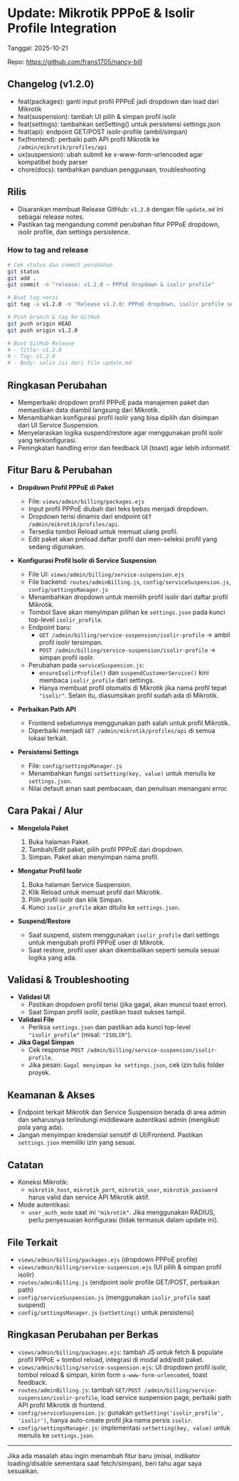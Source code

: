 # Update: Mikrotik PPPoE & Isolir Profile Integration

Tanggal: 2025-10-21

Repo: https://github.com/frans1705/nancy-bill

## Changelog (v1.2.0)
- feat(packages): ganti input profil PPPoE jadi dropdown dan load dari Mikrotik
- feat(suspension): tambah UI pilih & simpan profil isolir
- feat(settings): tambahkan setSetting() untuk persistensi settings.json
- feat(api): endpoint GET/POST isolir-profile (ambil/simpan)
- fix(frontend): perbaiki path API profil Mikrotik ke `/admin/mikrotik/profiles/api`
- ux(suspension): ubah submit ke x-www-form-urlencoded agar kompatibel body parser
- chore(docs): tambahkan panduan penggunaan, troubleshooting

## Rilis
- Disarankan membuat Release GitHub: `v1.2.0` dengan file `update.md` ini sebagai release notes.
- Pastikan tag mengandung commit perubahan fitur PPPoE dropdown, isolir profile, dan settings persistence.

### How to tag and release
```bash
# Cek status dan commit perubahan
git status
git add .
git commit -m "release: v1.2.0 – PPPoE dropdown & isolir profile"

# Buat tag versi
git tag -a v1.2.0 -m "Release v1.2.0: PPPoE dropdown, isolir profile setting, settings persistence"

# Push branch & tag ke GitHub
git push origin HEAD
git push origin v1.2.0

# Buat GitHub Release
# - Title: v1.2.0
# - Tag: v1.2.0
# - Body: salin isi dari file update.md
```

## Ringkasan Perubahan
- Memperbaiki dropdown profil PPPoE pada manajemen paket dan memastikan data diambil langsung dari Mikrotik.
- Menambahkan konfigurasi profil isolir yang bisa dipilih dan disimpan dari UI Service Suspension.
- Menyelaraskan logika suspend/restore agar menggunakan profil isolir yang terkonfigurasi.
- Peningkatan handling error dan feedback UI (toast) agar lebih informatif.

## Fitur Baru & Perubahan

- __Dropdown Profil PPPoE di Paket__
  - File: `views/admin/billing/packages.ejs`
  - Input profil PPPoE diubah dari teks bebas menjadi dropdown.
  - Dropdown terisi dinamis dari endpoint `GET /admin/mikrotik/profiles/api`.
  - Tersedia tombol Reload untuk memuat ulang profil.
  - Edit paket akan preload daftar profil dan men-seleksi profil yang sedang digunakan.

- __Konfigurasi Profil Isolir di Service Suspension__
  - File UI: `views/admin/billing/service-suspension.ejs`
  - File backend: `routes/adminBilling.js`, `config/serviceSuspension.js`, `config/settingsManager.js`
  - Menambahkan dropdown untuk memilih profil isolir dari daftar profil Mikrotik.
  - Tombol Save akan menyimpan pilihan ke `settings.json` pada kunci top-level `isolir_profile`.
  - Endpoint baru:
    - `GET /admin/billing/service-suspension/isolir-profile` → ambil profil isolir tersimpan.
    - `POST /admin/billing/service-suspension/isolir-profile` → simpan profil isolir.
  - Perubahan pada `serviceSuspension.js`:
    - `ensureIsolirProfile()` dan `suspendCustomerService()` kini membaca `isolir_profile` dari settings.
    - Hanya membuat profil otomatis di Mikrotik jika nama profil tepat `"isolir"`. Selain itu, diasumsikan profil sudah ada di Mikrotik.

- __Perbaikan Path API__
  - Frontend sebelumnya menggunakan path salah untuk profil Mikrotik.
  - Diperbaiki menjadi `GET /admin/mikrotik/profiles/api` di semua lokasi terkait.

- __Persistensi Settings__
  - File: `config/settingsManager.js`
  - Menambahkan fungsi `setSetting(key, value)` untuk menulis ke `settings.json`.
  - Nilai default aman saat pembacaan, dan penulisan menangani error.

## Cara Pakai / Alur
- __Mengelola Paket__
  1. Buka halaman Paket.
  2. Tambah/Edit paket, pilih profil PPPoE dari dropdown.
  3. Simpan. Paket akan menyimpan nama profil.

- __Mengatur Profil Isolir__
  1. Buka halaman Service Suspension.
  2. Klik Reload untuk memuat profil dari Mikrotik.
  3. Pilih profil isolir dan klik Simpan.
  4. Kunci `isolir_profile` akan ditulis ke `settings.json`.

- __Suspend/Restore__
  - Saat suspend, sistem menggunakan `isolir_profile` dari settings untuk mengubah profil PPPoE user di Mikrotik.
  - Saat restore, profil user akan dikembalikan seperti semula sesuai logika yang ada.

## Validasi & Troubleshooting
- __Validasi UI__
  - Pastikan dropdown profil terisi (jika gagal, akan muncul toast error).
  - Saat Simpan profil isolir, pastikan toast sukses tampil.
- __Validasi File__
  - Periksa `settings.json` dan pastikan ada kunci top-level `"isolir_profile"` (misal: `"ISOLIR"`).
- __Jika Gagal Simpan__
  - Cek response `POST /admin/billing/service-suspension/isolir-profile`.
  - Jika pesan: `Gagal menyimpan ke settings.json`, cek izin tulis folder proyek.

## Keamanan & Akses
- Endpoint terkait Mikrotik dan Service Suspension berada di area admin dan seharusnya terlindungi middleware autentikasi admin (mengikuti pola yang ada).
- Jangan menyimpan kredensial sensitif di UI/Frontend. Pastikan `settings.json` memiliki izin yang sesuai.

## Catatan
- Koneksi Mikrotik:
  - `mikrotik_host`, `mikrotik_port`, `mikrotik_user`, `mikrotik_password` harus valid dan service API Mikrotik aktif.
- Mode autentikasi:
  - `user_auth_mode` saat ini `"mikrotik"`. Jika menggunakan RADIUS, perlu penyesuaian konfigurasi (tidak termasuk dalam update ini).

## File Terkait
- `views/admin/billing/packages.ejs` (dropdown PPPoE profile)
- `views/admin/billing/service-suspension.ejs` (UI pilih & simpan profil isolir)
- `routes/adminBilling.js` (endpoint isolir profile GET/POST, perbaikan path)
- `config/serviceSuspension.js` (menggunakan `isolir_profile` saat suspend)
- `config/settingsManager.js` (`setSetting()` untuk persistensi)

## Ringkasan Perubahan per Berkas
- `views/admin/billing/packages.ejs`: tambah JS untuk fetch & populate profil PPPoE + tombol reload, integrasi di modal add/edit paket.
- `views/admin/billing/service-suspension.ejs`: UI dropdown profil isolir, tombol reload & simpan, kirim form `x-www-form-urlencoded`, toast feedback.
- `routes/adminBilling.js`: tambah `GET/POST /admin/billing/service-suspension/isolir-profile`, load service suspension page, perbaiki path API profil Mikrotik di frontend.
- `config/serviceSuspension.js`: gunakan `getSetting('isolir_profile', 'isolir')`, hanya auto-create profil jika nama persis `isolir`.
- `config/settingsManager.js`: implementasi `setSetting(key, value)` untuk menulis ke `settings.json`.

---
Jika ada masalah atau ingin menambah fitur baru (misal, indikator loading/disable sementara saat fetch/simpan), beri tahu agar saya sesuaikan.

